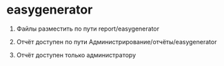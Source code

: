 # easygenerator

1. Файлы разместить по пути report/easygenerator

2. Отчёт доступен по пути Администрирование/отчёты/easygenerator

3. Отчёт доступен только администратору
